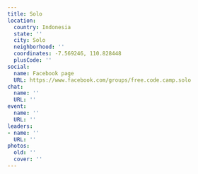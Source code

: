 ```yaml
---
title: Solo
location:
  country: Indonesia
  state: ''
  city: Solo
  neighborhood: ''
  coordinates: -7.569246, 110.828448
  plusCode: ''
social:
  name: Facebook page
  URL: https://www.facebook.com/groups/free.code.camp.solo
chat:
  name: ''
  URL: ''
event:
  name: ''
  URL: ''
leaders:
- name: ''
  URL: ''
photos:
  old: ''
  cover: ''
---
```

